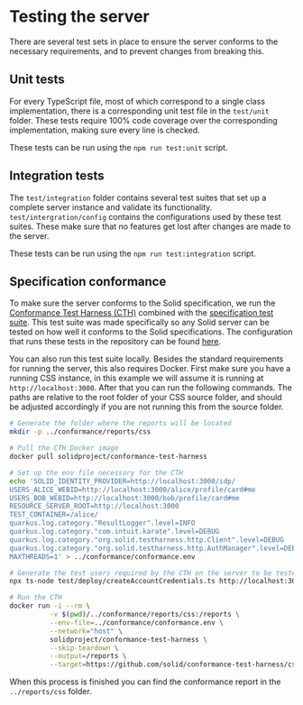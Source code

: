 # Testing the server

There are several test sets in place to ensure the server conforms to the necessary requirements,
and to prevent changes from breaking this.

## Unit tests

For every TypeScript file,
most of which correspond to a single class implementation,
there is a corresponding unit test file in the `test/unit` folder.
These tests require 100% code coverage over the corresponding implementation,
making sure every line is checked.

These tests can be run using the `npm run test:unit` script.

## Integration tests

The `test/integration` folder contains several test suites that set up a complete server instance
and validate its functionality.
`test/intergration/config` contains the configurations used by these test suites.
These make sure that no features get lost after changes are made to the server.

These tests can be run using the `npm run test:integration` script.

## Specification conformance

To make sure the server conforms to the Solid specification,
we run the [Conformance Test Harness (CTH)](https://github.com/solid-contrib/conformance-test-harness)
combined with the [specification test suite](https://github.com/solid-contrib/specification-tests/).
This test suite was made specifically so any Solid server can be tested
on how well it conforms to the Solid specifications.
The configuration that runs these tests in the repository can be found [here](https://github.com/CommunitySolidServer/CommunitySolidServer/blob/main/.github/workflows/cth-test.yml).

You can also run this test suite locally.
Besides the standard requirements for running the server,
this also requires Docker.
First make sure you have a running CSS instance,
in this example we will assume it is running at `http://localhost:3000`.
After that you can run the following commands.
The paths are relative to the root folder of your CSS source folder,
and should be adjusted accordingly if you are not running this from the source folder.

```bash
# Generate the folder where the reports will be located
mkdir -p ../conformance/reports/css

# Pull the CTH Docker image
docker pull solidproject/conformance-test-harness

# Set up the env file necessary for the CTH
echo 'SOLID_IDENTITY_PROVIDER=http://localhost:3000/idp/
USERS_ALICE_WEBID=http://localhost:3000/alice/profile/card#me
USERS_BOB_WEBID=http://localhost:3000/bob/profile/card#me
RESOURCE_SERVER_ROOT=http://localhost:3000
TEST_CONTAINER=/alice/
quarkus.log.category."ResultLogger".level=INFO
quarkus.log.category."com.intuit.karate".level=DEBUG
quarkus.log.category."org.solid.testharness.http.Client".level=DEBUG
quarkus.log.category."org.solid.testharness.http.AuthManager".level=DEBUG
MAXTHREADS=1' > ../conformance/conformance.env

# Generate the test users required by the CTH on the server to be tested
npx ts-node test/deploy/createAccountCredentials.ts http://localhost:3000/ >> ../conformance/conformance.env

# Run the CTH
docker run -i --rm \
          -v $(pwd)/../conformance/reports/css:/reports \
          --env-file=../conformance/conformance.env \
          --network="host" \
          solidproject/conformance-test-harness \
          --skip-teardown \
          --output=/reports \
          --target=https://github.com/solid/conformance-test-harness/css
```

When this process is finished you can find the conformance report in the `../reports/css` folder.
